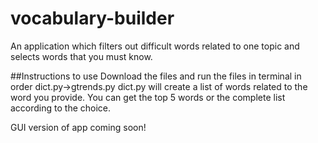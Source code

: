 # vocabulary-builder
An application which filters out difficult words related to one topic and selects words that you must know.

##Instructions to use
Download the files and run the files in terminal in order dict.py->gtrends.py
dict.py will create a list of words related to the word you provide. You can get the top 5 words or the complete list according to the choice.

GUI version of app coming soon!
